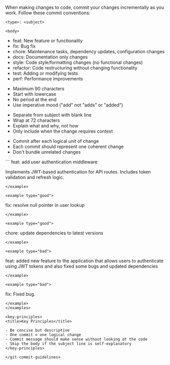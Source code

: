 <git-commit-guidelines>

<title>Git Commit Guidelines</title>

When making changes to code, commit your changes incrementally as you work. Follow these commit conventions:

<commit-format>
<title>Commit Message Format</title>

```
<type>: <subject>

<body>
```

</commit-format>

<types>
<title>Types</title>

- feat: New feature or functionality
- fix: Bug fix
- chore: Maintenance tasks, dependency updates, configuration changes
- docs: Documentation only changes
- style: Code style/formatting changes (no functional changes)
- refactor: Code restructuring without changing functionality
- test: Adding or modifying tests
- perf: Performance improvements
</types>

<rules>
<title>Rules</title>

<rule>
<title>Subject line</title>

- Maximum 90 characters
- Start with lowercase
- No period at the end
- Use imperative mood ("add" not "adds" or "added")
</rule>

<rule>
<title>Body (optional)</title>

- Separate from subject with blank line
- Wrap at 72 characters
- Explain what and why, not how
- Only include when the change requires context
</rule>

<rule>
<title>Commit frequency</title>

- Commit after each logical unit of change
- Each commit should represent one coherent change
- Don't bundle unrelated changes
</rule>
</rules>

<examples>
<example type="good">
```
feat: add user authentication middleware

Implements JWT-based authentication for API routes.
Includes token validation and refresh logic.
```
</example>

<example type="good">
```
fix: resolve null pointer in user lookup
```
</example>

<example type="good">
```
chore: update dependencies to latest versions
```
</example>

<example type="bad">
```
feat: added new feature to the application that allows users to authenticate using JWT tokens and also fixed some bugs and updated dependencies
```
</example>

<example type="bad">
```
fix: Fixed bug.
```
</example>
</examples>

<key-principles>
<title>Key Principles</title>

- Be concise but descriptive
- One commit = one logical change
- Commit message should make sense without looking at the code
- Skip the body if the subject line is self-explanatory
</key-principles>

</git-commit-guidelines>
